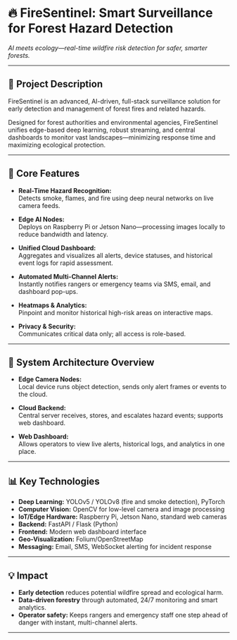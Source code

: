 # 🔥 FireSentinel: Smart Surveillance for Forest Hazard Detection

*AI meets ecology—real-time wildfire risk detection for safer, smarter forests.*

---

## 🌲 Project Description

FireSentinel is an advanced, AI-driven, full-stack surveillance solution for early detection and management of forest fires and related hazards.

Designed for forest authorities and environmental agencies, FireSentinel unifies edge-based deep learning, robust streaming, and central dashboards to monitor vast landscapes—minimizing response time and maximizing ecological protection.

---

## 🚀 Core Features

- **Real-Time Hazard Recognition:**  
  Detects smoke, flames, and fire using deep neural networks on live camera feeds.

- **Edge AI Nodes:**  
  Deploys on Raspberry Pi or Jetson Nano—processing images locally to reduce bandwidth and latency.

- **Unified Cloud Dashboard:**  
  Aggregates and visualizes all alerts, device statuses, and historical event logs for rapid assessment.

- **Automated Multi-Channel Alerts:**  
  Instantly notifies rangers or emergency teams via SMS, email, and dashboard pop-ups.

- **Heatmaps & Analytics:**  
  Pinpoint and monitor historical high-risk areas on interactive maps.

- **Privacy & Security:**  
  Communicates critical data only; all access is role-based.

---

## 🧠 System Architecture Overview

- **Edge Camera Nodes:**  
  Local device runs object detection, sends only alert frames or events to the cloud.

- **Cloud Backend:**  
  Central server receives, stores, and escalates hazard events; supports web dashboard.

- **Web Dashboard:**  
  Allows operators to view live alerts, historical logs, and analytics in one place.

---

## 📊 Key Technologies

- **Deep Learning:** YOLOv5 / YOLOv8 (fire and smoke detection), PyTorch
- **Computer Vision:** OpenCV for low-level camera and image processing
- **IoT/Edge Hardware:** Raspberry Pi, Jetson Nano, standard web cameras
- **Backend:** FastAPI / Flask (Python)
- **Frontend:** Modern web dashboard interface
- **Geo-Visualization:** Folium/OpenStreetMap
- **Messaging:** Email, SMS, WebSocket alerting for incident response

---

## 💡 Impact

- **Early detection** reduces potential wildfire spread and ecological harm.
- **Data-driven forestry** through automated, 24/7 monitoring and smart analytics.
- **Operator safety:** Keeps rangers and emergency staff one step ahead of danger with instant, multi-channel alerts.

---

